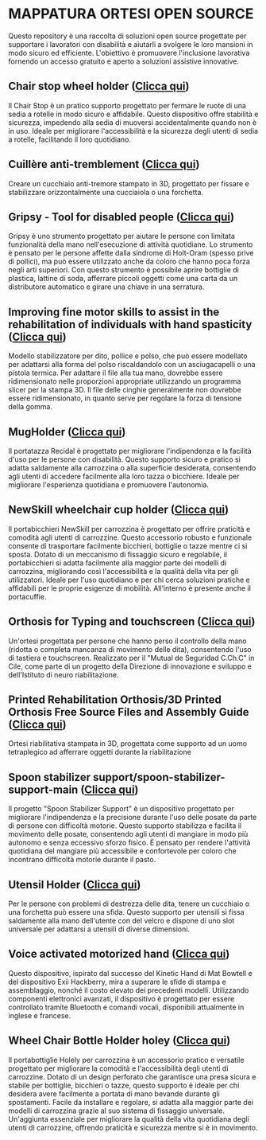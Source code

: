 # MAPPATURA ORTESI OPEN SOURCE
Questo repository è una raccolta di soluzioni open source progettate per supportare i lavoratori con disabilità e aiutarli a svolgere le loro mansioni in modo sicuro ed efficiente. L'obiettivo è promuovere l'inclusione lavorativa fornendo un accesso gratuito e aperto a soluzioni assistive innovative. 

## Chair stop wheel holder ([Clicca qui](https://github.com/HackabilityNPO/Mappatura-ortesi-open-source/tree/main/Ausili_per_la_mobilit%C3%A0/Chair%20stop%20wheel%20holder))
Il Chair Stop è un pratico supporto progettato per fermare le ruote di una sedia a rotelle in modo sicuro e affidabile. Questo dispositivo offre stabilità e sicurezza, impedendo alla sedia di muoversi accidentalmente quando non è in uso. Ideale per migliorare l'accessibilità e la sicurezza degli utenti di sedia a rotelle, facilitando il loro quotidiano.
## Cuillère anti-tremblement ([Clicca qui](https://github.com/HackabilityNPO/Mappatura-ortesi-open-source/tree/main/Ausili_per_la_mobilit%C3%A0/Cuill%C3%A8re%20anti-tremblement))
Creare un cucchiaio anti-tremore stampato in 3D, progettato per fissare e stabilizzare orizzontalmente una cucciaiola o una forchetta.
## Gripsy - Tool for disabled people ([Clicca qui](https://github.com/HackabilityNPO/Mappatura-ortesi-open-source/tree/main/Ausili_per_la_mobilit%C3%A0/Gripsy%20-%20Tool%20for%20disabled%20people))
Gripsy è uno strumento progettato per aiutare le persone con limitata funzionalità della mano nell'esecuzione di attività quotidiane. Lo strumento è pensato per le persone affette dalla sindrome di Holt-Oram (spesso prive di pollici), ma può essere utilizzato anche da coloro che hanno poca forza negli arti superiori. Con questo strumento è possibile aprire bottiglie di plastica, lattine di soda, afferrare piccoli oggetti come una carta da un distributore automatico e girare una chiave in una serratura.
## Improving fine motor skills to assist in the rehabilitation of individuals with hand spasticity ([Clicca qui](https://github.com/HackabilityNPO/Mappatura-ortesi-open-source/tree/main/Ausili_per_la_mobilit%C3%A0/Improving%20fine%20motor%20skills%20to%20assist%20in%20the%20rehabilitation%20of%20individuals%20with%20hand%20spasticity))
Modello stabilizzatore per dito, pollice e polso, che può essere modellato per adattarsi alla forma del polso riscaldandolo con un asciugacapelli o una pistola termica. Per adattare il file alla tua mano, dovrebbe essere ridimensionato nelle proporzioni appropriate utilizzando un programma slicer per la stampa 3D. Il file delle cinghie generalmente non dovrebbe essere ridimensionato, in quanto serve per regolare la forza di tensione della gomma.
## MugHolder ([Clicca qui](https://github.com/HackabilityNPO/Mappatura-ortesi-open-source/tree/main/Ausili_per_la_mobilit%C3%A0/MugHolder))
Il portatazza Recidal è progettato per migliorare l'indipendenza e la facilità d'uso per le persone con disabilità. Questo supporto sicuro e pratico si adatta saldamente alla carrozzina o alla superficie desiderata, consentendo agli utenti di accedere facilmente alla loro tazza o bicchiere. Ideale per migliorare l'esperienza quotidiana e promuovere l'autonomia.
## NewSkill wheelchair cup holder ([Clicca qui](https://github.com/HackabilityNPO/Mappatura-ortesi-open-source/tree/main/Ausili_per_la_mobilit%C3%A0/NewSkill%20wheelchair%20cup%20holder))
Il portabicchieri NewSkill per carrozzina è progettato per offrire praticità e comodità agli utenti di carrozzine. Questo accessorio robusto e funzionale consente di trasportare facilmente bicchieri, bottiglie o tazze mentre ci si sposta. Dotato di un meccanismo di fissaggio sicuro e regolabile, il portabicchieri si adatta facilmente alla maggior parte dei modelli di carrozzina, migliorando così l'accessibilità e la qualità della vita per gli utilizzatori. Ideale per l'uso quotidiano e per chi cerca soluzioni pratiche e affidabili per le proprie esigenze di mobilità. All’interno è presente anche il portacuffie.
## Orthosis for Typing and touchscreen ([Clicca qui](https://github.com/HackabilityNPO/Mappatura-ortesi-open-source/tree/main/Ausili_per_la_mobilit%C3%A0/Orthosis%20for%20Typing%20and%20touchscreen))
Un'ortesi progettata per persone che hanno perso il controllo della mano (ridotta o completa mancanza di movimento delle dita), consentendo l'uso di tastiera e touchscreen. Realizzato per il "Mutual de Seguridad C.Ch.C" in Cile, come parte di un progetto della Direzione di innovazione e sviluppo e dell'Istituto di neuro riabilitazione.
## Printed Rehabilitation Orthosis/3D Printed Orthosis Free Source Files and Assembly Guide ([Clicca qui](https://github.com/HackabilityNPO/Mappatura-ortesi-open-source/tree/main/Ausili_per_la_mobilit%C3%A0/Printed%20Rehabilitation%20Orthosis/3D%20Printed%20Orthosis%20Free%20Source%20Files%20and%20Assembly%20Guide))
Ortesi riabilitativa stampata in 3D, progettata come supporto ad un uomo tetraplegico ad afferrare oggetti durante la riabilitazione
## Spoon stabilizer support/spoon-stabilizer-support-main ([Clicca qui](https://github.com/HackabilityNPO/Mappatura-ortesi-open-source/tree/main/Ausili_per_la_mobilit%C3%A0/Spoon%20stabilizer%20support/spoon-stabilizer-support-main))
Il progetto "Spoon Stabilizer Support" è un dispositivo progettato per migliorare l'indipendenza e la precisione durante l'uso delle posate da parte di persone con difficoltà motorie. Questo supporto stabilizza e facilita il movimento delle posate, consentendo agli utenti di mangiare in modo più autonomo e senza eccessivo sforzo fisico. È pensato per rendere l'attività quotidiana del mangiare più accessibile e confortevole per coloro che incontrano difficoltà motorie durante il pasto.
## Utensil Holder ([Clicca qui](https://github.com/HackabilityNPO/Mappatura-ortesi-open-source/tree/main/Ausili_per_la_mobilit%C3%A0/Utensil%20Holder))
Per le persone con problemi di destrezza delle dita, tenere un cucchiaio o una forchetta può essere una sfida. Questo supporto per utensili si fissa saldamente alla mano dell'utente con del velcro e dispone di uno slot universale per adattarsi a utensili di diverse dimensioni.
## Voice activated motorized hand ([Clicca qui](https://github.com/HackabilityNPO/Mappatura-ortesi-open-source/tree/main/Ausili_per_la_mobilit%C3%A0/Voice%20activated%20motorized%20hand))
Questo dispositivo, ispirato dal successo del Kinetic Hand di Mat Bowtell e del dispositivo Exii Hackberry, mira a superare le sfide di stampa e assemblaggio, nonché il costo elevato dei precedenti modelli. Utilizzando componenti elettronici avanzati, il dispositivo è progettato per essere controllato tramite Bluetooth e comandi vocali, disponibili attualmente in inglese e francese.
## Wheel Chair Bottle Holder holey ([Clicca qui](https://github.com/HackabilityNPO/Mappatura-ortesi-open-source/tree/main/Ausili_per_la_mobilit%C3%A0/Wheel%20Chair%20Bottle%20Holder%20holey))
Il portabottiglie Holely per carrozzina è un accessorio pratico e versatile progettato per migliorare la comodità e l'accessibilità degli utenti di carrozzine. Dotato di un design perforato che garantisce una presa sicura e stabile per bottiglie, bicchieri o tazze, questo supporto è ideale per chi desidera avere facilmente a portata di mano bevande durante gli spostamenti. Facile da installare e regolare, si adatta alla maggior parte dei modelli di carrozzina grazie al suo sistema di fissaggio universale. Un'aggiunta essenziale per migliorare la qualità della vita quotidiana degli utenti di carrozzine, offrendo praticità e sicurezza mentre si è in movimento.
